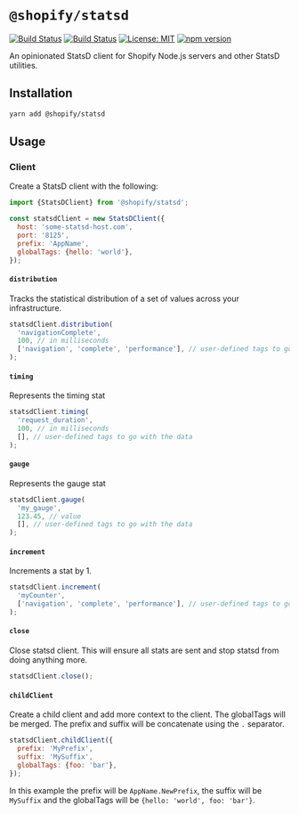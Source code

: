 # `@shopify/statsd`

[![Build Status](https://github.com/Shopify/quilt/workflows/Node-CI/badge.svg?branch=main)](https://github.com/Shopify/quilt/actions?query=workflow%3ANode-CI)
[![Build Status](https://github.com/Shopify/quilt/workflows/Ruby-CI/badge.svg?branch=main)](https://github.com/Shopify/quilt/actions?query=workflow%3ARuby-CI)
[![License: MIT](https://img.shields.io/badge/License-MIT-green.svg)](LICENSE.md) [![npm version](https://badge.fury.io/js/%40shopify%2Fstatsd.svg)](https://badge.fury.io/js/%40shopify%2Fstatsd.svg)

An opinionated StatsD client for Shopify Node.js servers and other StatsD utilities.

## Installation

```bash
yarn add @shopify/statsd
```

## Usage

### Client

Create a StatsD client with the following:

```javascript
import {StatsDClient} from '@shopify/statsd';

const statsdClient = new StatsDClient({
  host: 'some-statsd-host.com',
  port: '8125',
  prefix: 'AppName',
  globalTags: {hello: 'world'},
});
```

#### `distribution`

Tracks the statistical distribution of a set of values across your infrastructure.

```javascript
statsdClient.distribution(
  'navigationComplete',
  100, // in milliseconds
  ['navigation', 'complete', 'performance'], // user-defined tags to go with the data
);
```

#### `timing`

Represents the timing stat

```javascript
statsdClient.timing(
  'request_duration',
  100, // in milliseconds
  [], // user-defined tags to go with the data
);
```

#### `gauge`

Represents the gauge stat

```javascript
statsdClient.gauge(
  'my_gauge',
  123.45, // value
  [], // user-defined tags to go with the data
);
```

#### `increment`

Increments a stat by 1.

```javascript
statsdClient.increment(
  'myCounter',
  ['navigation', 'complete', 'performance'], // user-defined tags to go with the data
);
```

#### `close`

Close statsd client.
This will ensure all stats are sent and stop statsd from doing anything more.

```javascript
statsdClient.close();
```

#### `childClient`

Create a child client and add more context to the client.
The globalTags will be merged.
The prefix and suffix will be concatenate using the `.` separator.

```javascript
statsdClient.childClient({
  prefix: 'MyPrefix',
  suffix: 'MySuffix',
  globalTags: {foo: 'bar'},
});
```

In this example the prefix will be `AppName.NewPrefix`, the suffix will be `MySuffix` and the globalTags will be `{hello: 'world', foo: 'bar'}`.
